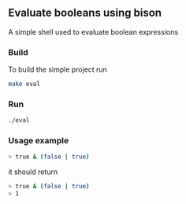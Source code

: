 ## Evaluate booleans using bison
A simple shell used to evaluate boolean expressions

### Build
To build the simple project run
```bash
make eval
```
### Run
```bash
./eval
```

### Usage example
```bash
> true & (false | true)
```
it should return
```bash
> true & (false | true)
> 1
```